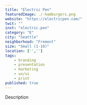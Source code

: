 ```yaml
---
title: "Electric Pen"
featuredImage: ./-hamburgers.png
website: "https://electricpen.com/"
twit: ""
inst: "electric.pen"
category: "E"
city: "Seattle"
neighborhood: "Fremont"
size: "Small (1-10)"
location: ['','']
tags:
    - branding
    - presentation
    - marketing
    - ux/ui
    - print
published: true
---
```


Description
